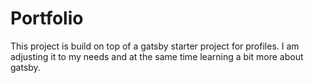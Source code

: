 # Portfolio

This project is build on top of a gatsby starter project for profiles. I am adjusting it to my needs and at the same time learning a bit more about gatsby.
